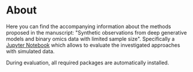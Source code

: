# About

Here you can find the accompanying information about the methods proposed in the manuscript: "Synthetic observations from deep generative models and binary omics data with limited sample size". 
Specifically a [Jupyter Notebook](notebook.ipynb) which allows to evaluate the investigated approaches with simulated data.

During evaluation, all required packages are automatically installed.
